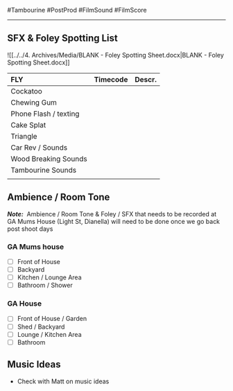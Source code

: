#Tambourine #PostProd #FilmSound #FilmScore
- - -
## SFX & Foley Spotting List
![[../../4. Archives/Media/BLANK - Foley Spotting Sheet.docx|BLANK - Foley Spotting Sheet.docx]]

| FLY                   | Timecode | Descr. |
|:--------------------- |:-------- |:------ |
| Cockatoo              |          |        |
| Chewing Gum           |          |        |
| Phone Flash / texting |          |        |
| Cake Splat            |          |        |
| Triangle              |          |        |
| Car Rev / Sounds      |          |        |
| Wood Breaking Sounds  |          |        |
| Tambourine Sounds     |          |        |
|                       |          |        |

## Ambience / Room Tone
**_Note:_** 
Ambience / Room Tone & Foley / SFX that needs to be recorded at GA Mums House (Light St, Dianella) will need to be done once we go back post shoot days

### GA Mums house
- [ ] Front of House
- [ ] Backyard
- [ ] Kitchen / Lounge Area
- [ ] Bathroom / Shower

### GA House
- [ ] Front of House / Garden
- [ ] Shed / Backyard
- [ ] Lounge / Kitchen Area
- [ ] Bathroom

## Music Ideas
- Check with Matt on music ideas
